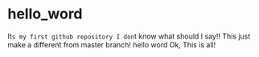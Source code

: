 # hello_word
It`s my first github repository
I don`t know what should I say!! This just make a different from master branch!
hello word 
Ok, This is all!
